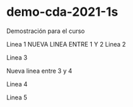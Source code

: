 # demo-cda-2021-1s
Demostración para el curso

Linea 1 
NUEVA LINEA ENTRE 1 Y 2
Linea 2

Linea 3

Nueva linea entre 3 y 4

Linea 4

Linea 5

